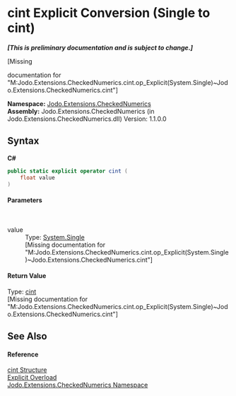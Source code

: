 # cint&nbsp;Explicit Conversion (Single to cint)
 _**\[This is preliminary documentation and is subject to change.\]**_

\[Missing <summary> documentation for "M:Jodo.Extensions.CheckedNumerics.cint.op_Explicit(System.Single)~Jodo.Extensions.CheckedNumerics.cint"\]

**Namespace:**&nbsp;<a href="N_Jodo_Extensions_CheckedNumerics">Jodo.Extensions.CheckedNumerics</a><br />**Assembly:**&nbsp;Jodo.Extensions.CheckedNumerics (in Jodo.Extensions.CheckedNumerics.dll) Version: 1.1.0.0

## Syntax

**C#**<br />
``` C#
public static explicit operator cint (
	float value
)
```


#### Parameters
&nbsp;<dl><dt>value</dt><dd>Type: <a href="https://docs.microsoft.com/dotnet/api/system.single" target="_blank" rel="noopener noreferrer">System.Single</a><br />\[Missing <param name="value"/> documentation for "M:Jodo.Extensions.CheckedNumerics.cint.op_Explicit(System.Single)~Jodo.Extensions.CheckedNumerics.cint"\]</dd></dl>

#### Return Value
Type: <a href="T_Jodo_Extensions_CheckedNumerics_cint">cint</a><br />\[Missing <returns> documentation for "M:Jodo.Extensions.CheckedNumerics.cint.op_Explicit(System.Single)~Jodo.Extensions.CheckedNumerics.cint"\]

## See Also


#### Reference
<a href="T_Jodo_Extensions_CheckedNumerics_cint">cint Structure</a><br /><a href="Overload_Jodo_Extensions_CheckedNumerics_cint_op_Explicit">Explicit Overload</a><br /><a href="N_Jodo_Extensions_CheckedNumerics">Jodo.Extensions.CheckedNumerics Namespace</a><br />
